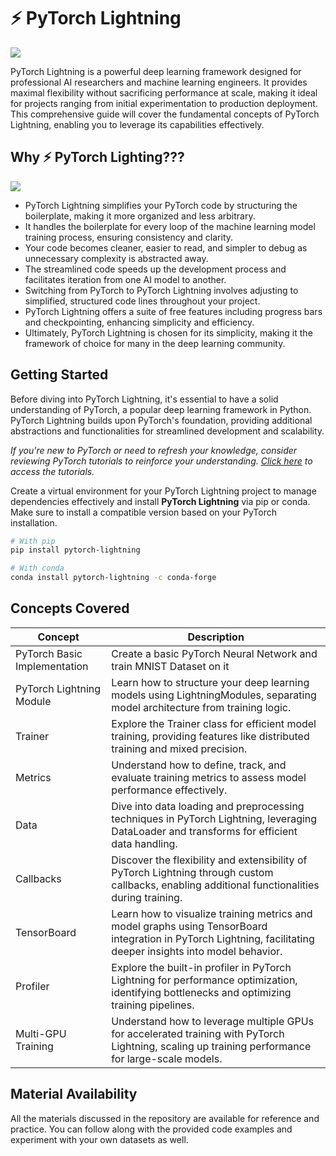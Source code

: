 # ⚡ PyTorch Lightning 

<img src = "https://lightning.ai/docs/pytorch/stable/_images/mov.gif">  

PyTorch Lightning is a powerful deep learning framework designed for professional AI researchers and machine learning engineers. It provides maximal flexibility without sacrificing performance at scale, making it ideal for projects ranging from initial experimentation to production deployment. This comprehensive guide will cover the fundamental concepts of PyTorch Lightning, enabling you to leverage its capabilities effectively.
  
## Why ⚡ PyTorch Lighting???

<img src="https://opendatascience.com/wp-content/uploads/2021/02/l10.gif">

- PyTorch Lightning simplifies your PyTorch code by structuring the boilerplate, making it more organized and less arbitrary.
- It handles the boilerplate for every loop of the machine learning model training process, ensuring consistency and clarity.
- Your code becomes cleaner, easier to read, and simpler to debug as unnecessary complexity is abstracted away.
- The streamlined code speeds up the development process and facilitates iteration from one AI model to another.
- Switching from PyTorch to PyTorch Lightning involves adjusting to simplified, structured code lines throughout your project.
- PyTorch Lightning offers a suite of free features including progress bars and checkpointing, enhancing simplicity and efficiency.
- Ultimately, PyTorch Lightning is chosen for its simplicity, making it the framework of choice for many in the deep learning community.


## Getting Started

Before diving into PyTorch Lightning, it's essential to have a solid understanding of PyTorch, a popular deep learning framework in Python. PyTorch Lightning builds upon PyTorch's foundation, providing additional abstractions and functionalities for streamlined development and scalability.

_If you're new to PyTorch or need to refresh your knowledge, consider reviewing PyTorch tutorials to reinforce your understanding. [Click here](https://github.com/LuluW8071/Data-Science/tree/main/Pytorch) to access the tutorials._

Create a virtual environment for your PyTorch Lightning project to manage dependencies effectively and install **PyTorch Lightning** via pip or conda. Make sure to install a compatible version based on your PyTorch installation.

```bash
# With pip
pip install pytorch-lightning

# With conda
conda install pytorch-lightning -c conda-forge
```

## Concepts Covered

| Concept                           | Description                                                                                                 |
|-----------------------------------|-------------------------------------------------------------------------------------------------------------|
| PyTorch Basic Implementation     | Create a basic PyTorch Neural Network and train MNIST Dataset on it   |
| PyTorch Lightning Module         | Learn how to structure your deep learning models using LightningModules, separating model architecture from training logic. |
| Trainer                          | Explore the Trainer class for efficient model training, providing features like distributed training and mixed precision. |
| Metrics                          | Understand how to define, track, and evaluate training metrics to assess model performance effectively.       |
| Data                             | Dive into data loading and preprocessing techniques in PyTorch Lightning, leveraging DataLoader and transforms for efficient data handling. |
| Callbacks                        | Discover the flexibility and extensibility of PyTorch Lightning through custom callbacks, enabling additional functionalities during training. |
| TensorBoard                      | Learn how to visualize training metrics and model graphs using TensorBoard integration in PyTorch Lightning, facilitating deeper insights into model behavior. |
| Profiler                         | Explore the built-in profiler in PyTorch Lightning for performance optimization, identifying bottlenecks and optimizing training pipelines. |
| Multi-GPU Training               | Understand how to leverage multiple GPUs for accelerated training with PyTorch Lightning, scaling up training performance for large-scale models. |                                         |


## Material Availability

All the materials discussed in the repository are available for reference and practice. You can follow along with the provided code examples and experiment with your own datasets as well.
